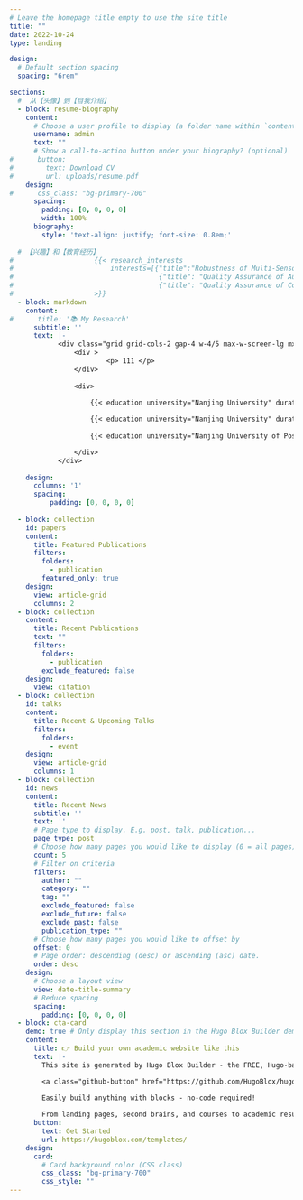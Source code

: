 ```yaml
---
# Leave the homepage title empty to use the site title
title: ""
date: 2022-10-24
type: landing

design:
  # Default section spacing
  spacing: "6rem"

sections:
  #  从【头像】到【自我介绍】
  - block: resume-biography
    content:
      # Choose a user profile to display (a folder name within `content/authors/`) #
      username: admin
      text: ""
      # Show a call-to-action button under your biography? (optional)
#      button:
#        text: Download CV
#        url: uploads/resume.pdf
    design:
#      css_class: "bg-primary-700"
      spacing:
        padding: [0, 0, 0, 0]
        width: 100%
      biography:
        style: 'text-align: justify; font-size: 0.8em;'
        
  # 【兴趣】和【教育经历】
#                    {{< research_interests 
#                        interests=[{"title":"Robustness of Multi-Sensor Fusion Systems", "description": "This involves analyzing and testing the robustness issues, particularly those arising from heterogeneous data fusion, in the multi-sensor fusion process."},
#                                    {"title": "Quality Assurance of Autonomous Driving Systems", "description": "This focuses on evaluating and enhancing the reliability of Autonomous Driving Systems."},
#                                    {"title": "Quality Assurance of Complex AI Systems", "description": "This involves investigating how we can analyze, test, and enhance AI-based software systems."}]
#                    >}}
  - block: markdown
    content:
#      title: '📚 My Research'
      subtitle: ''
      text: |-
            <div class="grid grid-cols-2 gap-4 w-4/5 max-w-screen-lg mx-auto text-justify-small">
                <div >
                        <p> 111 </p>
                </div>
        
                <div>
        
                    {{< education university="Nanjing University" duration="2024 - present" degree="Ph.D. Software Engineering" supervisor="Supervised by Prof. Lei Ma" >}}

                    {{< education university="Nanjing University" duration="2021 - 2023" degree="MEng Software Engineering" supervisor="Supervised by Prof. Lei Ma" >}}
                    
                    {{< education university="Nanjing University of Posts and Telecommunications" duration="2017 - 2021" >}}

                </div>
            </div>
     
    design:
      columns: '1'
      spacing:
          padding: [0, 0, 0, 0]
      
  - block: collection
    id: papers
    content:
      title: Featured Publications
      filters:
        folders:
          - publication
        featured_only: true
    design:
      view: article-grid
      columns: 2
  - block: collection
    content:
      title: Recent Publications
      text: ""
      filters:
        folders:
          - publication
        exclude_featured: false
    design:
      view: citation
  - block: collection
    id: talks
    content:
      title: Recent & Upcoming Talks
      filters:
        folders:
          - event
    design:
      view: article-grid
      columns: 1
  - block: collection
    id: news
    content:
      title: Recent News
      subtitle: ''
      text: ''
      # Page type to display. E.g. post, talk, publication...
      page_type: post
      # Choose how many pages you would like to display (0 = all pages)
      count: 5
      # Filter on criteria
      filters:
        author: ""
        category: ""
        tag: ""
        exclude_featured: false
        exclude_future: false
        exclude_past: false
        publication_type: ""
      # Choose how many pages you would like to offset by
      offset: 0
      # Page order: descending (desc) or ascending (asc) date.
      order: desc
    design:
      # Choose a layout view
      view: date-title-summary
      # Reduce spacing
      spacing:
        padding: [0, 0, 0, 0]
  - block: cta-card
    demo: true # Only display this section in the Hugo Blox Builder demo site
    content:
      title: 👉 Build your own academic website like this
      text: |-
        This site is generated by Hugo Blox Builder - the FREE, Hugo-based open source website builder trusted by 250,000+ academics like you.

        <a class="github-button" href="https://github.com/HugoBlox/hugo-blox-builder" data-color-scheme="no-preference: light; light: light; dark: dark;" data-icon="octicon-star" data-size="large" data-show-count="true" aria-label="Star HugoBlox/hugo-blox-builder on GitHub">Star</a>

        Easily build anything with blocks - no-code required!
        
        From landing pages, second brains, and courses to academic resumés, conferences, and tech blogs.
      button:
        text: Get Started
        url: https://hugoblox.com/templates/
    design:
      card:
        # Card background color (CSS class)
        css_class: "bg-primary-700"
        css_style: ""
---
```

